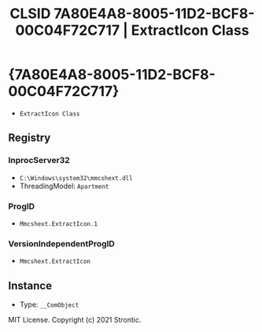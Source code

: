 ﻿---
title: "CLSID 7A80E4A8-8005-11D2-BCF8-00C04F72C717 | ExtractIcon Class"
excerpt: What is COM-Object CLSID 7A80E4A8-8005-11D2-BCF8-00C04F72C717?
---

# {7A80E4A8-8005-11D2-BCF8-00C04F72C717}

* `ExtractIcon Class`

## Registry


### InprocServer32

* `C:\Windows\system32\mmcshext.dll`
* ThreadingModel: `Apartment`

### ProgID

* `Mmcshext.ExtractIcon.1`

### VersionIndependentProgID

* `Mmcshext.ExtractIcon`

## Instance

* Type: `__ComObject`

MIT License. Copyright (c) 2021 Strontic.


